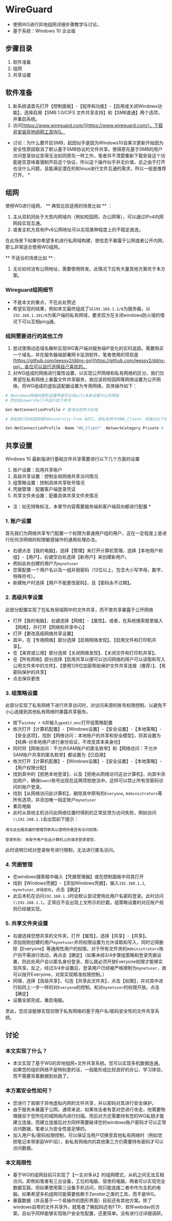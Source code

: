 # WireGuard
- 使用WG进行异地组网详细步骤教学与讨论。
- 基于系统：Windows 10 企业版

## 步骤目录
1. 软件准备
2. 组网
3. 共享设置

## 软件准备
1. 新系统请首先打开【控制面板】-【程序和功能】-【启用或关闭Windows功能】，选择启用【SMB 1.0/CIFS 文件共享支持】和【SMB直通】两个选项，并重启系统。
2. 访问[https://www.wireguard.com/](https://www.wireguard.com/)，下载并安装异地组网工具WG。

* 讨论：为什么要开启SMB，起因似乎是因为Windows10自某次更新开始因为安全性原因取消了默认基于SMB协议的文件共享。使得原先基于SMB的用户访问登录协议变得无法如同原先一样工作。笔者并不清楚重新下载安装这个功能是否意味着强制开启这个协议，所以这个操作似乎并无价值，总之由于打开也没什么问题，且能满足潜在的和linux进行文件互通的需求，所以一般是推荐打开。 *

## 组网
使用WG进行组网， ** 典型比较适用的场景比如 ** ：
1. 主从双机同处于大型内网域内（例如校园网，办公网等），可以通过IPv4内网网段实现互通。
2. 或者主机方具有IPv6公网地址可以实现某种程度上的不稳定直连。

在此场景下如果你希望多机进行私网域构建，使信息不暴露于公网或者公开内网，那么非常适合使用WG组网。

 ** 不适合的场景比如 ** :
1. 无论如何没有公网地址，需要使用转发。此情况下应有大量其他方案优于本方案。

### Wireguard组网细节
- 不是本文的重点，不在此处赘述
- 希望实现的结果，例如本文最终组成了以`192.168.1.1/8`为服务器，以`192.168.1.101/8`为客户端的私有网域，要求双方在关闭windows防火墙的情况下可以互相ping通。

### 组网需要进行的其他工作
1. 尝试使用动态域名解析实现WG客户端对服务端IP变化的实时追踪。需要购买一个域名，并在服务器端部署网卡监测软件。笔者使用的项目是[https://github.com/jeessy2/ddns-go](https://github.com/jeessy2/ddns-go)，各位可以自行选择自己喜欢的。
2. 对WG组成的网络进行属性设置，以实现公开网络和私有网络的区分。我们仅希望在私有网络上暴露文件共享服务，故应该将校园网等网络设置为公开网络，将WG组成的虚拟适配器设置为专用网络，具体操作如下：
```powershell
# 在windows网络的图形设置界面可以将wifi本身设置为公开网络
# 然后在powershell中运行如下命令

Get-NetConnectionProfile # 查询当前网卡区域

# 例如我们的校园网络叫University Free WIFI，而私有网卡叫WG_Client，则通过以下命令将虚拟适配器设置为专用网络。

Set-NetConnectionProfile -Name "WG_Client" -NetworkCategory Private # 或Public
```
## 共享设置
Windows 10 最新版进行基础文件共享需要进行以下几个方面的设置
1. 账户设置：启用共享账户
2. 高级共享设置：控制全局网络共享访问情况
3. 组策略设置：控制具体共享账号情况
4. 凭据管理：配置客户端登录凭证
5. 共享文件夹设置：配置具体共享文件夹情况


* 注：如无特殊标注，本章节内容需要服务端和客户端双向都进行配置 *

### 1. 账户设置
首先我们为网络共享专门配置一个权限为普通用户组的用户，这在一定程度上是进行任何涉网络的权限敏感操作的通用处理办法。
- 右键点击【我的电脑】，选择【管理】来打开计算机管理。选择【本地用户和组】-【用户】，右键空白处选择【新用户】来创建新用户。
- 例如此处创建的用户为`mynetuser`
- 您需配置一个用户名以及一组非弱密码（12位以上，包含大小写字母，数字，特殊符号）。
- 新建账户时选择【用户不能更改密码】，且【密码永不过期】。

### 2. 高级共享设置
此部分配置实现了在私有局域网中的文件共享，而不使共享暴露于公开网络
- 打开【我的电脑】，右键选择【网络】-【属性】。或者，在系统搜索框里输入【网络】，并打开【网络和共享中心】
- 打开【更改高级网络共享设置】
- 其中，在【专用网络】部分选择【启用网络发现】、【启用文件和打印机共享】。
- 在【来宾或公用】部分选择【关闭网络发现】、【关闭文件和打印机共享】。
- 在【所有网络】部分选择【启用共享以便可以访问网络的用户可以读取和写入公用文件夹中的文件】、【使用128位加密帮助保护文件共享连接（推荐）】、【有密码保护的共享】
- 点击保存更改

### 3. 组策略设置
此部分实现了私有网络下进行共享访问时，对访问来源的账号权限控制，以避免不小心连接到其他私有网络时暴露共享服务。
- 按下`winkey + R`并输入`gpedit.msc`打开组策略配置
- 依次打开【计算机配置】-【Windows设置】-【安全设置】-【本地策略】-【安全选项】，找到【网络访问：本地账户的共享和安全模型】，将其设置为【经典-对本地用户进行身份验证，不改变其本来身份】
- 同时将【网络访问：不允许SAM账户的匿名枚举】和【网络访问：不允许SAM账户共享的匿名枚举】都设置为【已启用】
- 依次打开【计算机配置】-【Windows设置】-【安全设置】-【本地策略】-【用户权限分配】
- 找到其中的【拒绝本地登录】，以及【拒绝从网络访问这台计算机】，向其中添加用户，确保`Guest`账号出现在这两项拒绝当中。这样可以禁止所有空密码访问的账户登录。
- 找到【从网络访问此计算机】，删除其中原有的`Everyone`, `Administrators`等所有选项，并添加唯一指定账户`mynetuser`
- 重启电脑
- 此时从其他主机访问此网络位置时得到的正常反馈为访问失败，例如访问`\\192.168.1.1`会出现如下提示：
```
请与这台服务器的管理员联系以查明你是否有访问权限。

登录失败: 未授予用户在此计算机上的请求登录类型。
```
此时说明已经对登录账号进行限制，无法进行匿名访问。

### 4. 凭据管理
- 在windows搜索框中输入【凭据管理器】或在控制面板中将其打开
- 找到【Windows凭据】-【添加Windows凭据】，输入`192.168.1.1`, `mynetuser`, `非弱密码`，点击【确定】
- 此后本机在访问`192.168.1.1`时会默认尝试使用此用户名密码登录。此时访问`\\192.168.1.1`，正常应不会出现上文所示的拦截，组策略设置的对应账户规则已经被实现。

### 5. 共享文件夹设置
- 右键选择您想共享的文件夹，打开【属性】，选择【共享】-【共享】。
- 添加刚刚创建的用户`mynetuser`并将权限设置为允许读取和写入，同时记得删除【Everyone】等通用性用户的权限。对于所有文件夹的`Administrators`账户则不需进行改动，再点击【确定】（如果未经3/4步骤组策略和登录凭据设置，则此处用户会以匿名身份登录，那么就必须开放Everyone权限才能够实现共享。反之，经过3/4步设置后，登录用户已经被严格限制为`mynetuser`，故可以抛开Everyone，对其实现精准权限控制。）
- 同理，选择【高级共享】，勾选【共享此文件夹】，点击【权限】，并对其中进行如同上一步一样的对`Everyone`的控制，和对`mynetuser`的权限开放。点击【确定】
- 设置全部完成，重启电脑。

至此，您应该能够实现仅限于私有网络的基于用户名/密码安全性的文件共享系统。


## 讨论

### 本文实现了什么？
- 本文实现了基于WG的异地组网+文件共享系统。您可以实现多机数据连通。如果您的组织网络不是特别差的话，一般能形成比较良好的办公、学习体验，而不需要背着数据到处跑了。

### 本方案安全性如何？
- 您进行了局限于异地虚拟内网的文件共享，并以密码对其进行安全保护。
- 由于服务未暴露于公网，通常来说，如果攻击者有意对您进行攻击，他需要物理接驳于您所在的域网络内进行扫描。而后对方还需要持有您的WG私钥才能建立连接。而建立连接后对方同样需要破译您的windows账户密码才可以正常访问数据，笔者认为安全性是足够的。
- 加入用户名/密码权限控制，可以保证当用户切换至其他私有网络时（例如您把笔记本带家庭WIFI后），新私有网络内的其他第三方仍需要持有密码才可以访问数据。

### 本文局限性
- 基于WG的组网目前只实现了【一主对多从】的组网模式，从机之间无法互相访问。即例如笔者有三台设备，工位的电脑、宿舍的电脑，两者可以实现完全数据互联。但如果使用第三设备手机访问，则只能连接二者中作为主机的电脑。如果希望多机组网可能需要依赖于Zerotier之类的工具，而不是WG。
- 暴露数据（并且基于一个易操作的图形界面）目前还有其他方案。除了windows自带的文件共享外，就笔者了解起码还有FTP、软件webdav的方案，且似乎同样能够实现账户安全性配置，还更简单。没有进行过详细调研。

